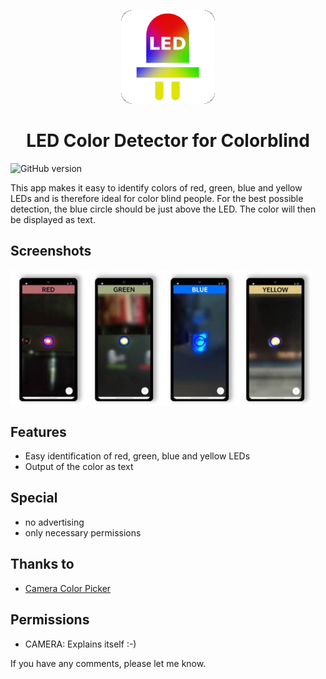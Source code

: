 <p align="center">
<img src="/static/logo/logo.png" height="150" title="LED Logo">
</p>

<h1 align="center">LED Color Detector for Colorblind</h1>

![GitHub version](https://img.shields.io/badge/version-v1.0.1-brightgreen)

This app makes it easy to identify colors of red, green, blue and yellow LEDs and is therefore ideal for color blind people. For the best possible detection, the blue circle should be just above the LED. The color will then be displayed as text.

## Screenshots
<div style="display:flex;">
<img alt="App image" src="/static/screenshots/01.jpg" width="24%">
<img alt="App image" src="/static/screenshots/02.jpg" width="24%">
<img alt="App image" src="/static/screenshots/03.jpg" width="24%">
<img alt="App image" src="/static/screenshots/04.jpg" width="24%">
</div>

## Features
* Easy identification of red, green, blue and yellow LEDs
* Output of the color as text

## Special
* no advertising
* only necessary permissions

## Thanks to
* [Camera Color Picker](https://github.com/tvbarthel/CameraColorPicker)

## Permissions
* CAMERA: Explains itself :-)

If you have any comments, please let me know.
